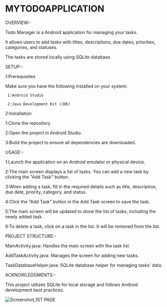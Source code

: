 # MYTODOAPPLICATION
OVERVIEW:-

Todo Manager is a  Android application for managing your tasks. 

It allows users to add tasks with titles, descriptions, due dates, priorities, categories, and statuses.

The tasks are stored locally using SQLite database.

SETUP:-

1:Prerequisites

Make sure you have the following installed on your system:

     1:Android Studio
     
     2:Java Development Kit (JDK)

2:Installation

1:Clone the repository

2:Open the project in Android Studio.

3:Build the project to ensure all dependencies are downloaded.

USAGE:-

1:Launch the application on an Android emulator or physical device.

2:The main screen displays a list of tasks. You can add a new task by clicking the "Add Task" button.

3:When adding a task, fill in the required details such as title, description, due date, priority, category, and status.

4:Click the "Add Task" button in the Add Task screen to save the task.

5:The main screen will be updated to show the list of tasks, including the newly added task.

6:To delete a task, click on a task in the list. It will be removed from the list.

PROJECT STRUCTURE:-

MainActivity.java: Handles the main screen with the task list.

AddTaskActivity.java: Manages the screen for adding new tasks.

TaskDatabaseHelper.java: SQLite database helper for managing tasks' data.

ACKNOWLEDGMENTS:-

This project utilizes SQLite for local storage and follows Android development best practices.





![Screenshot_1ST PAGE](https://github.com/sivani-2805/MYTODOAPPLICATION/assets/82133514/de9f490c-99d0-4e33-892b-259f68b50c00)




